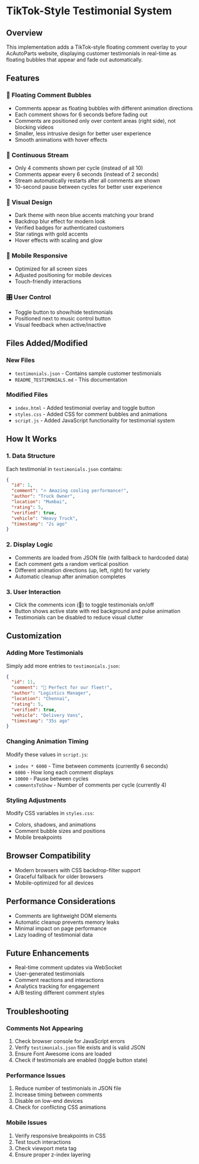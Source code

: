 # TikTok-Style Testimonial System

## Overview
This implementation adds a TikTok-style floating comment overlay to your AcAutoParts website, displaying customer testimonials in real-time as floating bubbles that appear and fade out automatically.

## Features

### 🎯 **Floating Comment Bubbles**
- Comments appear as floating bubbles with different animation directions
- Each comment shows for 6 seconds before fading out
- Comments are positioned only over content areas (right side), not blocking videos
- Smaller, less intrusive design for better user experience
- Smooth animations with hover effects

### 🔄 **Continuous Stream**
- Only 4 comments shown per cycle (instead of all 10)
- Comments appear every 6 seconds (instead of 2 seconds)
- Stream automatically restarts after all comments are shown
- 10-second pause between cycles for better user experience

### 🎨 **Visual Design**
- Dark theme with neon blue accents matching your brand
- Backdrop blur effect for modern look
- Verified badges for authenticated customers
- Star ratings with gold accents
- Hover effects with scaling and glow

### 📱 **Mobile Responsive**
- Optimized for all screen sizes
- Adjusted positioning for mobile devices
- Touch-friendly interactions

### 🎛️ **User Control**
- Toggle button to show/hide testimonials
- Positioned next to music control button
- Visual feedback when active/inactive

## Files Added/Modified

### New Files
- `testimonials.json` - Contains sample customer testimonials
- `README_TESTIMONIALS.md` - This documentation

### Modified Files
- `index.html` - Added testimonial overlay and toggle button
- `styles.css` - Added CSS for comment bubbles and animations
- `script.js` - Added JavaScript functionality for testimonial system

## How It Works

### 1. **Data Structure**
Each testimonial in `testimonials.json` contains:
```json
{
  "id": 1,
  "comment": "🔥 Amazing cooling performance!",
  "author": "Truck Owner",
  "location": "Mumbai",
  "rating": 5,
  "verified": true,
  "vehicle": "Heavy Truck",
  "timestamp": "2s ago"
}
```

### 2. **Display Logic**
- Comments are loaded from JSON file (with fallback to hardcoded data)
- Each comment gets a random vertical position
- Different animation directions (up, left, right) for variety
- Automatic cleanup after animation completes

### 3. **User Interaction**
- Click the comments icon (💬) to toggle testimonials on/off
- Button shows active state with red background and pulse animation
- Testimonials can be disabled to reduce visual clutter

## Customization

### Adding More Testimonials
Simply add more entries to `testimonials.json`:
```json
{
  "id": 11,
  "comment": "🚛 Perfect for our fleet!",
  "author": "Logistics Manager",
  "location": "Chennai",
  "rating": 5,
  "verified": true,
  "vehicle": "Delivery Vans",
  "timestamp": "35s ago"
}
```

### Changing Animation Timing
Modify these values in `script.js`:
- `index * 6000` - Time between comments (currently 6 seconds)
- `6000` - How long each comment displays
- `10000` - Pause between cycles
- `commentsToShow` - Number of comments per cycle (currently 4)

### Styling Adjustments
Modify CSS variables in `styles.css`:
- Colors, shadows, and animations
- Comment bubble sizes and positions
- Mobile breakpoints

## Browser Compatibility
- Modern browsers with CSS backdrop-filter support
- Graceful fallback for older browsers
- Mobile-optimized for all devices

## Performance Considerations
- Comments are lightweight DOM elements
- Automatic cleanup prevents memory leaks
- Minimal impact on page performance
- Lazy loading of testimonial data

## Future Enhancements
- Real-time comment updates via WebSocket
- User-generated testimonials
- Comment reactions and interactions
- Analytics tracking for engagement
- A/B testing different comment styles

## Troubleshooting

### Comments Not Appearing
1. Check browser console for JavaScript errors
2. Verify `testimonials.json` file exists and is valid JSON
3. Ensure Font Awesome icons are loaded
4. Check if testimonials are enabled (toggle button state)

### Performance Issues
1. Reduce number of testimonials in JSON file
2. Increase timing between comments
3. Disable on low-end devices
4. Check for conflicting CSS animations

### Mobile Issues
1. Verify responsive breakpoints in CSS
2. Test touch interactions
3. Check viewport meta tag
4. Ensure proper z-index layering